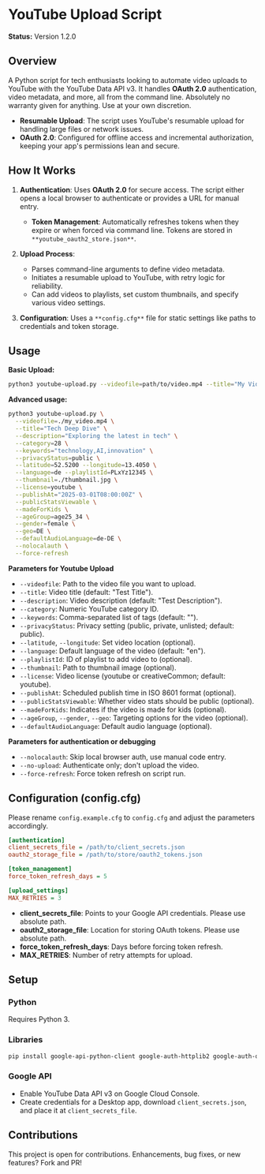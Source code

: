 # YouTube Upload Script

**Status:** Version 1.2.0

## Overview

A Python script for tech enthusiasts looking to automate video uploads to YouTube with the YouTube Data API v3. It handles **OAuth 2.0** authentication, video metadata, and more, all from the command line.
Absolutely no warranty given for anything. Use at your own discretion. 

- **Resumable Upload**: The script uses YouTube's resumable upload for handling large files or network issues.
- **OAuth 2.0**: Configured for offline access and incremental authorization, keeping your app's permissions lean and secure.

## How It Works

1. **Authentication**: Uses **OAuth 2.0** for secure access. The script either opens a local browser to authenticate or provides a URL for manual entry.
    - **Token Management**: Automatically refreshes tokens when they expire or when forced via command line. Tokens are stored in `**youtube_oauth2_store.json**`.

2. **Upload Process**: 
    - Parses command-line arguments to define video metadata.
    - Initiates a resumable upload to YouTube, with retry logic for reliability.
    - Can add videos to playlists, set custom thumbnails, and specify various video settings.

3. **Configuration**: Uses a `**config.cfg**` file for static settings like paths to credentials and token storage.

## Usage

**Basic Upload:**
```bash
python3 youtube-upload.py --videofile=path/to/video.mp4 --title="My Video" --description="Cool description"
```

**Advanced usage:**
```bash
python3 youtube-upload.py \
  --videofile=./my_video.mp4 \
  --title="Tech Deep Dive" \
  --description="Exploring the latest in tech" \
  --category=28 \
  --keywords="technology,AI,innovation" \
  --privacyStatus=public \
  --latitude=52.5200 --longitude=13.4050 \
  --language=de --playlistId=PLxYz12345 \
  --thumbnail=./thumbnail.jpg \
  --license=youtube \
  --publishAt="2025-03-01T08:00:00Z" \
  --publicStatsViewable \
  --madeForKids \
  --ageGroup=age25_34 \
  --gender=female \
  --geo=DE \
  --defaultAudioLanguage=de-DE \
  --nolocalauth \
  --force-refresh
```

**Parameters for Youtube Upload**
- `--videofile`: Path to the video file you want to upload.
- `--title`: Video title (default: "Test Title").
- `--description`: Video description (default: "Test Description").
- `--category`: Numeric YouTube category ID.
- `--keywords`: Comma-separated list of tags (default: "").
- `--privacyStatus`: Privacy setting (public, private, unlisted; default: public).
- `--latitude`, `--longitude`: Set video location (optional).
- `--language`: Default language of the video (default: "en").
- `--playlistId`: ID of playlist to add video to (optional).
- `--thumbnail`: Path to thumbnail image (optional).
- `--license`: Video license (youtube or creativeCommon; default: youtube).
- `--publishAt`: Scheduled publish time in ISO 8601 format (optional).
- `--publicStatsViewable`: Whether video stats should be public (optional).
- `--madeForKids`: Indicates if the video is made for kids (optional).
- `--ageGroup`, `--gender`, `--geo`: Targeting options for the video (optional).
- `--defaultAudioLanguage`: Default audio language (optional).

**Parameters for authentication or debugging**
- `--nolocalauth`: Skip local browser auth, use manual code entry.
- `--no-upload`: Authenticate only; don't upload the video.
- `--force-refresh`: Force token refresh on script run.


## Configuration (config.cfg)

Please rename `config.example.cfg` to `config.cfg` and adjust the parameters accordingly.

```ini
[authentication]
client_secrets_file = /path/to/client_secrets.json
oauth2_storage_file = /path/to/store/oauth2_tokens.json

[token_management]
force_token_refresh_days = 5

[upload_settings]
MAX_RETRIES = 3
```
- **client_secrets_file**: Points to your Google API credentials. Please use absolute path.
- **oauth2_storage_file**: Location for storing OAuth tokens. Please use absolute path.
- **force_token_refresh_days**: Days before forcing token refresh.
- **MAX_RETRIES**: Number of retry attempts for upload.

## Setup

### Python
Requires Python 3.

### Libraries
```bash
pip install google-api-python-client google-auth-httplib2 google-auth-oauthlib
```

### Google API
- Enable YouTube Data API v3 on Google Cloud Console.
- Create credentials for a Desktop app, download `client_secrets.json`, and place it at `client_secrets_file`.

## Contributions
This project is open for contributions. Enhancements, bug fixes, or new features? Fork and PR!